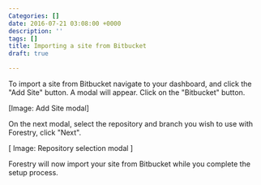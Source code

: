 ```yaml
---
Categories: []
date: 2016-07-21 03:08:00 +0000
description: ''
tags: []
title: Importing a site from Bitbucket
draft: true

---
```

To import a site from Bitbucket navigate to your dashboard, and click the "Add Site" button. A modal will appear. Click on the "Bitbucket" button.

[Image: Add Site modal]

On the next modal, select the repository and branch you wish to use with Forestry, click "Next". 

[ Image: Repository selection modal ]

Forestry will now import your site from Bitbucket while you complete the setup process.
